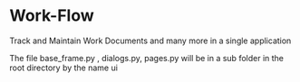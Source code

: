 # Work-Flow
Track and Maintain Work Documents and many more in a single application


The file base_frame.py , dialogs.py, pages.py will be in a sub folder in the root directory by the name ui
